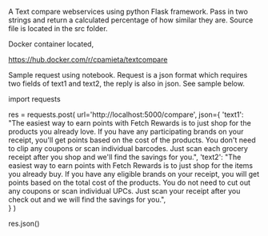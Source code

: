 A Text compare webservices using python Flask framework. Pass in two strings and return a calculated percentage of how similar they are. 
Source file is located in the src folder.

Docker container located, 

https://hub.docker.com/r/cpamieta/textcompare


Sample request using notebook. Request is a json format which requires two fields of text1 and text2, the reply is also in json. See sample below.

import requests

res = requests.post(
    url='http://localhost:5000/compare',
    json={
        'text1': "The easiest way to earn points with Fetch Rewards is to just shop for the products you already love. If you have any participating brands on your receipt, you'll get points based on the cost of the products. You don't need to clip any coupons or scan individual barcodes. Just scan each grocery receipt after you shop and we'll find the savings for you.",
        'text2': "The easiest way to earn points with Fetch Rewards is to just shop for the items you already buy. If you have any eligible brands on your receipt, you will get points based on the total cost of the products. You do not need to cut out any coupons or scan individual UPCs. Just scan your receipt after you check out and we will find the savings for you.",   
    }
)


res.json()
